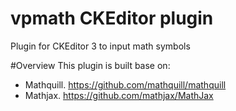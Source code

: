 # vpmath CKEditor plugin
Plugin for CKEditor 3 to input math symbols

#Overview
This plugin is built base on:
- Mathquill. https://github.com/mathquill/mathquill
- Mathjax.   https://github.com/mathjax/MathJax
